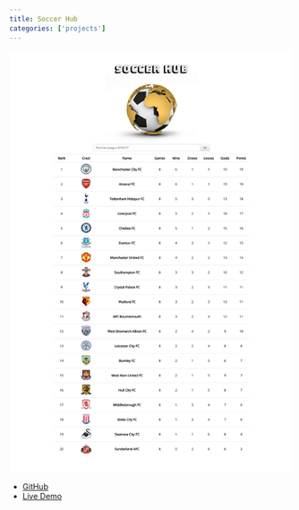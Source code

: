 ```yaml
---
title: Soccer Hub
categories: ['projects']
---
```


![Soccer Hub screenshot](./soccer-hub.png)

- [GitHub](https://github.com/seanjun21/soccer-hub)
- [Live Demo](https://seanjun21.github.io/soccer-hub/)
